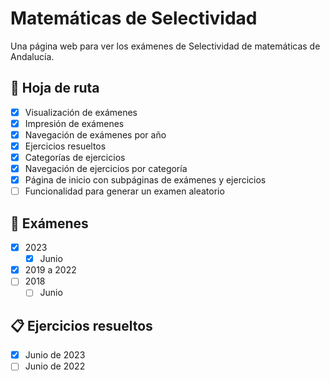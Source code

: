 # Matemáticas de Selectividad

Una página web para ver los exámenes de Selectividad de matemáticas de Andalucía.

## 📅 Hoja de ruta

- [x] Visualización de exámenes
- [x] Impresión de exámenes
- [x] Navegación de exámenes por año
- [x] Ejercicios resueltos
- [x] Categorías de ejercicios
- [x] Navegación de ejercicios por categoría
- [x] Página de inicio con subpáginas de exámenes y ejercicios
- [ ] Funcionalidad para generar un examen aleatorio

## 📘 Exámenes

- [x] 2023
    - [x] Junio
- [x] 2019 a 2022
- [ ] 2018
    - [ ] Junio

## 📋 Ejercicios resueltos

- [x] Junio de 2023
- [ ] Junio de 2022